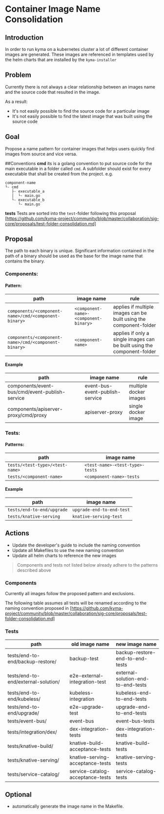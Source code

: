 # Container Image Name Consolidation

## Introduction
In order to run kyma on a kubernetes cluster a lot of different container images are generated. These images are referenced in templates used by the helm charts that are installed by the `kyma-installer`

## Problem
Currently there is not always a clear relationship between an images name and the source code that resulted in the image.

As a result:
- It's not easily possible to find the source code for a particular image
- It's not easily possible to find the latest image that was built using the source code

## Goal

Propose a name pattern for container images that helps users quickly find images from source and vice versa.

##Conventions
**cmd** its is a golang convention to put source code for the main executable in a folder called `cmd`. A subfolder should exist for every executable that shall be created from the project.
e.g.
```shell
component-name
└- cmd
   ├- executable_a
   |  └- main.go
   └- executable_b
      └- main.go
```

**tests** Tests are sorted into the `test`-folder following this proposal [https://github.com/kyma-project/community/blob/master/collaboration/sig-core/proposals/test-folder-consolidation.md]


## Proposal

The path to each binary is unique. Significant information contained in the path of a binary should be used as the base for the image name that contains the binary.

### Components:

#### Pattern:

| path | image name | rule |
| ---- | ---------- | ---- |
| `components/<component-name>/cmd/<component-binary>` | `<component-name>-<component-binary>` | applies if multiple images can be built using the component-folder |
| `components/<component-name>/cmd/<component-binary>` | `<component-name>` | applies if only a single images can be built using the component-folder |

#### Example

| path | image name | rule |
| ---- | ---------- | ---- |
| components/event-bus/cmd/event-publish-service | event-bus-event-publish-service | multiple docker images |
| components/apiserver-proxy/cmd/proxy | apiserver-proxy | single docker image |

### Tests:

 #### Patterns:
 
| path | image name |
| ---- | ---------- |
| `tests/<test-type>/<test-name>` | `<test-name>-<test-type>-tests` |
| `tests/<component-name>` | `<component-name>-tests` |

#### Example

| path | image name |
| ---- | ---------- |
| `tests/end-to-end/upgrade` | `upgrade-end-to-end-test` |
| `tests/knative-serving` | `knative-serving-test` |


## Actions

- Update the developer's guide to include the naming convention
- Update all Makefiles to use the new naming convention
- Update all helm charts to reference the new images

> Components and tests not listed below already adhere to the patterns described above

### Components
Currently all images follow the proposed pattern and exclusions.

The following table assumes all tests will be renamed according to the naming convention proposed in [https://github.com/kyma-project/community/blob/master/collaboration/sig-core/proposals/test-folder-consolidation.md]

### Tests
| path | old image name | new image name |
| ---- | -------------- | -------------- |
| tests/end-to-end/backup-restore/ | backup-test | backup-restore-end-to-end-tests |
| tests/end-to-end/external-solution/ | e2e-external-integration-test | external-solution-end-to-end-tests |
| tests/end-to-end/kubeless/ | kubeless-integration | kubeless-end-to-end-tests |
| tests/end-to-end/upgrade/ | e2e-upgrade-test | upgrade-end-to-end-tests |
| tests/event-bus/ | event-bus | event-bus-tests |
| tests/integration/dex/ | dex-integration-tests | dex-integration-tests |
| tests/knative-build/ | knative-build-acceptance-tests | knative-build-tests |
| tests/knative-serving/ | knative-serving-acceptance-tests | knative-serving-tests |
| tests/service-catalog/ | service-catalog-acceptance-tests | service-catalog-tests |


## Optional

- automatically generate the image name in the Makefile.
